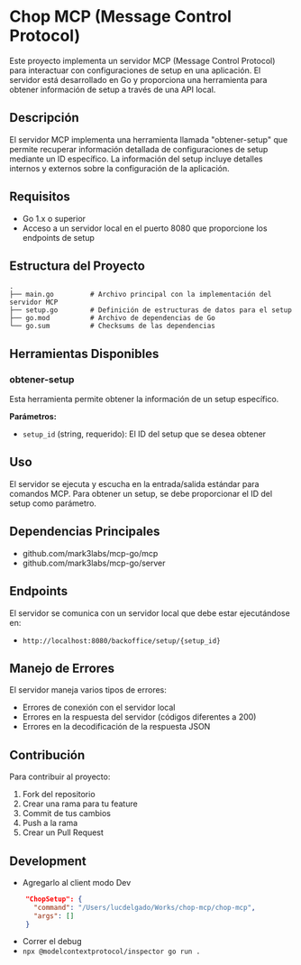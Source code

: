 # Chop MCP (Message Control Protocol)

Este proyecto implementa un servidor MCP (Message Control Protocol) para interactuar con configuraciones de setup en una aplicación. El servidor está desarrollado en Go y proporciona una herramienta para obtener información de setup a través de una API local.

## Descripción

El servidor MCP implementa una herramienta llamada "obtener-setup" que permite recuperar información detallada de configuraciones de setup mediante un ID específico. La información del setup incluye detalles internos y externos sobre la configuración de la aplicación.

## Requisitos

- Go 1.x o superior
- Acceso a un servidor local en el puerto 8080 que proporcione los endpoints de setup

## Estructura del Proyecto

```
.
├── main.go         # Archivo principal con la implementación del servidor MCP
├── setup.go        # Definición de estructuras de datos para el setup
├── go.mod          # Archivo de dependencias de Go
└── go.sum          # Checksums de las dependencias
```

## Herramientas Disponibles

### obtener-setup

Esta herramienta permite obtener la información de un setup específico.

**Parámetros:**
- `setup_id` (string, requerido): El ID del setup que se desea obtener

## Uso

El servidor se ejecuta y escucha en la entrada/salida estándar para comandos MCP. Para obtener un setup, se debe proporcionar el ID del setup como parámetro.

## Dependencias Principales

- github.com/mark3labs/mcp-go/mcp
- github.com/mark3labs/mcp-go/server

## Endpoints

El servidor se comunica con un servidor local que debe estar ejecutándose en:
- `http://localhost:8080/backoffice/setup/{setup_id}`

## Manejo de Errores

El servidor maneja varios tipos de errores:
- Errores de conexión con el servidor local
- Errores en la respuesta del servidor (códigos diferentes a 200)
- Errores en la decodificación de la respuesta JSON

## Contribución

Para contribuir al proyecto:
1. Fork del repositorio
2. Crear una rama para tu feature
3. Commit de tus cambios
4. Push a la rama
5. Crear un Pull Request 

## Development
- Agregarlo al client modo Dev
```JSON  
    "ChopSetup": {
      "command": "/Users/lucdelgado/Works/chop-mcp/chop-mcp",
      "args": []
    }
```
- Correr el debug
- `npx @modelcontextprotocol/inspector go run .`
